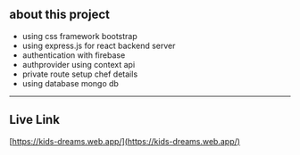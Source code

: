 ## about this project
- using css framework bootstrap
- using express.js for react backend server
- authentication with firebase
- authprovider using context api
- private route setup chef details
- using database mongo db
---
## Live Link
[https://kids-dreams.web.app/](https://kids-dreams.web.app/)